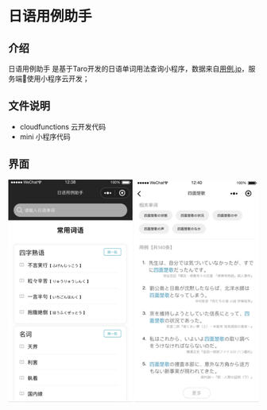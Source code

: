 # 日语用例助手
## 介绍
日语用例助手 是基于Taro开发的日语单词用法查询小程序，数据来自[用例.jp](http://yourei.jp/)，服务端使用小程序云开发；
## 文件说明
- cloudfunctions 云开发代码
- mini 小程序代码

## 界面
<img src='./assets/WX20181030-123914@2x.png' width='250px'>
<img src='./assets/WX20181030-124049@2x.png' width='250px'>